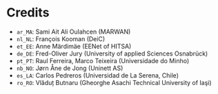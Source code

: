 # Credits

* `ar_MA`: Sami Ait Ali Oulahcen (MARWAN)
* `nl_NL`: François Kooman (DeiC)
* `et_EE`: Anne Märdimäe (EENet of HITSA)
* `de_DE`: Fred-Oliver Jury (University of applied Sciences Osnabrück)
* `pt_PT`: Raul Ferreira, Marco Teixeira (Universidade do Minho)
* `nb_NO`: Jørn Åne de Jong (Uninett AS)
* `es_LA`: Carlos Pedreros (Universidad de La Serena, Chile)
* `ro_RO`: Vlăduț Butnaru (Gheorghe Asachi Technical University of Iaşi)
